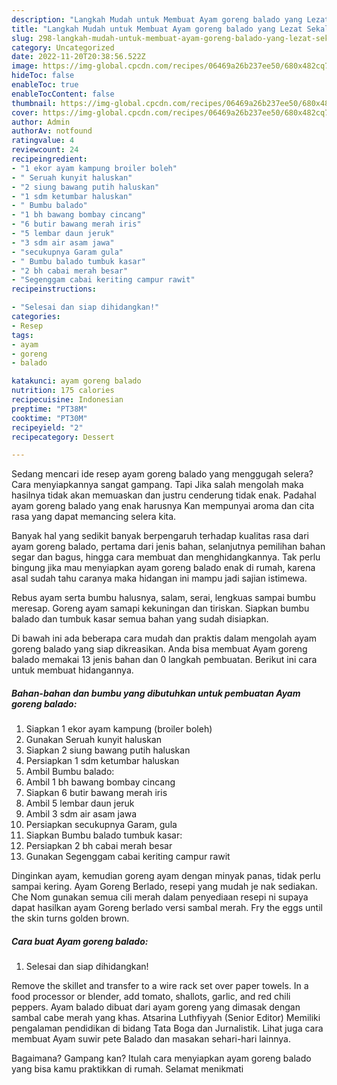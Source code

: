 ```yaml
---
description: "Langkah Mudah untuk Membuat Ayam goreng balado yang Lezat Sekali, Buat Buka Puasa}"
title: "Langkah Mudah untuk Membuat Ayam goreng balado yang Lezat Sekali, Buat Buka Puasa}"
slug: 298-langkah-mudah-untuk-membuat-ayam-goreng-balado-yang-lezat-sekali-buat-buka-puasa
category: Uncategorized
date: 2022-11-20T20:38:56.522Z
image: https://img-global.cpcdn.com/recipes/06469a26b237ee50/680x482cq70/ayam-goreng-balado-foto-resep-utama.jpg
hideToc: false
enableToc: true
enableTocContent: false
thumbnail: https://img-global.cpcdn.com/recipes/06469a26b237ee50/680x482cq70/ayam-goreng-balado-foto-resep-utama.jpg
cover: https://img-global.cpcdn.com/recipes/06469a26b237ee50/680x482cq70/ayam-goreng-balado-foto-resep-utama.jpg
author: Admin
authorAv: notfound
ratingvalue: 4
reviewcount: 24
recipeingredient:
- "1 ekor ayam kampung broiler boleh"
- " Seruah kunyit haluskan"
- "2 siung bawang putih haluskan"
- "1 sdm ketumbar haluskan"
- " Bumbu balado"
- "1 bh bawang bombay cincang"
- "6 butir bawang merah iris"
- "5 lembar daun jeruk"
- "3 sdm air asam jawa"
- "secukupnya Garam gula"
- " Bumbu balado tumbuk kasar"
- "2 bh cabai merah besar"
- "Segenggam cabai keriting campur rawit"
recipeinstructions:

- "Selesai dan siap dihidangkan!"
categories:
- Resep
tags:
- ayam
- goreng
- balado

katakunci: ayam goreng balado 
nutrition: 175 calories
recipecuisine: Indonesian
preptime: "PT38M"
cooktime: "PT30M"
recipeyield: "2"
recipecategory: Dessert

---
```



Sedang mencari ide resep ayam goreng balado yang menggugah selera? Cara menyiapkannya sangat gampang. Tapi Jika salah mengolah maka hasilnya tidak akan memuaskan dan justru cenderung tidak enak. Padahal ayam goreng balado yang enak harusnya Kan mempunyai aroma dan cita rasa yang dapat memancing selera kita.


Banyak hal yang sedikit banyak berpengaruh terhadap kualitas rasa dari ayam goreng balado, pertama dari jenis bahan, selanjutnya pemilihan bahan segar dan bagus, hingga cara membuat dan menghidangkannya. Tak perlu bingung jika mau menyiapkan ayam goreng balado enak di rumah, karena asal sudah tahu caranya maka hidangan ini mampu jadi sajian istimewa.

Rebus ayam serta bumbu halusnya, salam, serai, lengkuas sampai bumbu meresap. Goreng ayam samapi kekuningan dan tiriskan. Siapkan bumbu balado dan tumbuk kasar semua bahan yang sudah disiapkan.


Di bawah ini ada beberapa cara mudah dan praktis dalam mengolah ayam goreng balado yang siap dikreasikan. Anda bisa membuat Ayam goreng balado memakai 13 jenis bahan dan 0 langkah pembuatan. Berikut ini cara untuk membuat hidangannya.

<!--inarticleads1-->

##### Bahan-bahan dan bumbu yang dibutuhkan untuk pembuatan Ayam goreng balado:

1. Siapkan 1 ekor ayam kampung (broiler boleh)
1. Gunakan  Seruah kunyit haluskan
1. Siapkan 2 siung bawang putih haluskan
1. Persiapkan 1 sdm ketumbar haluskan
1. Ambil  Bumbu balado:
1. Ambil 1 bh bawang bombay cincang
1. Siapkan 6 butir bawang merah iris
1. Ambil 5 lembar daun jeruk
1. Ambil 3 sdm air asam jawa
1. Persiapkan secukupnya Garam, gula
1. Siapkan  Bumbu balado tumbuk kasar:
1. Persiapkan 2 bh cabai merah besar
1. Gunakan Segenggam cabai keriting campur rawit


Dinginkan ayam, kemudian goreng ayam dengan minyak panas, tidak perlu sampai kering. Ayam Goreng Berlado, resepi yang mudah je nak sediakan. Che Nom gunakan semua cili merah dalam penyediaan resepi ni supaya dapat hasilkan ayam Goreng berlado versi sambal merah. Fry the eggs until the skin turns golden brown. 

<!--inarticleads2-->

##### Cara buat Ayam goreng balado:


1. Selesai dan siap dihidangkan!

Remove the skillet and transfer to a wire rack set over paper towels. In a food processor or blender, add tomato, shallots, garlic, and red chili peppers. Ayam balado dibuat dari ayam goreng yang dimasak dengan sambal cabe merah yang khas. Atsarina Luthfiyyah (Senior Editor) Memiliki pengalaman pendidikan di bidang Tata Boga dan Jurnalistik. Lihat juga cara membuat Ayam suwir pete Balado dan masakan sehari-hari lainnya. 

Bagaimana? Gampang kan? Itulah cara menyiapkan ayam goreng balado yang bisa kamu praktikkan di rumah. Selamat menikmati
